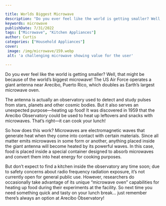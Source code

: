```yaml
---

title: Worlds Biggest Microwave
description: "Do you ever feel like the world is getting smaller? Well, that might be because of the world’s biggest microwave! The US Air Force...swipe up to find out"
keywords: microwave
publishDate: 7/31/2022
tags: ["Microwave", "Kitchen Appliances"]
author: Curtis
categories: ["Household Appliances"]
cover: 
 image: /img/microwave/159.webp
 alt: 'a challenging microwave showing value for the user'

---
```


Do you ever feel like the world is getting smaller? Well, that might be because of the world’s biggest microwave! The US Air Force operates a giant antenna near Arecibo, Puerto Rico, which doubles as Earth’s largest microwave oven.

The antenna is actually an observatory used to detect and study pulses from stars, planets and other cosmic bodies. But it also serves an unexpected purpose—heating up food! It was discovered in 1959 that the Arecibo Observatory could be used to heat up leftovers and snacks with microwaves. That’s right—it can cook your lunch!

So how does this work? Microwaves are electromagnetic waves that generate heat when they come into contact with certain materials. Since all matter emits microwaves in some form or another, anything placed inside the giant antenna will become heated by its powerful waves. In this case, food is placed inside a special container designed to absorb microwaves and convert them into heat energy for cooking purposes. 

But don’t expect to find a kitchen inside the observatory any time soon; due to safety concerns about radio frequency radiation exposure, it’s not currently open for general public use. However, researchers do occasionally take advantage of its unique “microwave oven” capabilities for heating up food during their experiments at the facility. So next time you need something quick and tasty on your lunch break… just remember there’s always an option at Arecibo Observatory!
